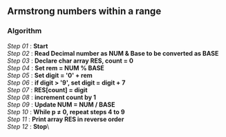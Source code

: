 ## Armstrong numbers within a range

### Algorithm

*Step 01* : **Start**\
*Step 02* : **Read Decimal number as NUM & Base to be converted as BASE**\
*Step 03* : **Declare char array RES, count = 0**\
*Step 04* : **Set rem = NUM % BASE**\
*Step 05* : **Set digit = '0' + rem**\
*Step 06* : **if digit > '9', set digit = digit + 7**\
*Step 07* : **RES[count] = digit**\
*Step 08* : **increment count by 1**\
*Step 09* : **Update NUM = NUM / BASE**\
*Step 10* : **While p ≠ 0, repeat steps 4 to 9**\
*Step 11* : **Print array RES in reverse order**\
*Step 12* : **Stop**\
